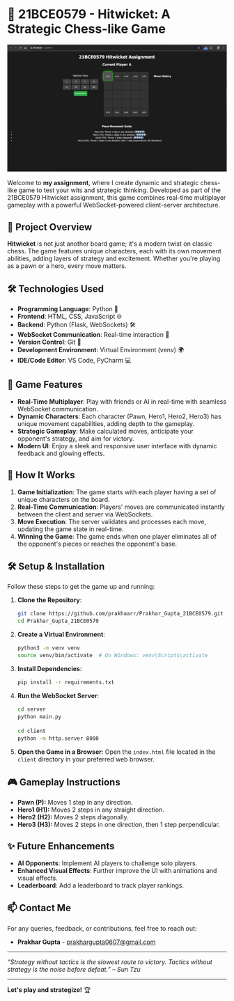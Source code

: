# 🏏 21BCE0579 - Hitwicket: A Strategic Chess-like Game

![Game Board](/screenshot/Screenshot%202024-08-27%20at%2003.36.52.jpeg)

Welcome to **my assignment**, where I create dynamic and strategic chess-like game to test your wits and strategic thinking. Developed as part of the 21BCE0579 Hitwicket assignment, this game combines real-time multiplayer gameplay with a powerful WebSocket-powered client-server architecture.

## 🚀 Project Overview

**Hitwicket** is not just another board game; it's a modern twist on classic chess. The game features unique characters, each with its own movement abilities, adding layers of strategy and excitement. Whether you're playing as a pawn or a hero, every move matters.

## 🛠️ Technologies Used

- **Programming Language**: Python 🐍
- **Frontend**: HTML, CSS, JavaScript 🌐
- **Backend**: Python (Flask, WebSockets) 🛠️
- **WebSocket Communication**: Real-time interaction 🚀
- **Version Control**: Git 🧾
- **Development Environment**: Virtual Environment (venv) 🌍
- **IDE/Code Editor**: VS Code, PyCharm 💻

## 🌟 Game Features

- **Real-Time Multiplayer**: Play with friends or AI in real-time with seamless WebSocket communication.
- **Dynamic Characters**: Each character (Pawn, Hero1, Hero2, Hero3) has unique movement capabilities, adding depth to the gameplay.
- **Strategic Gameplay**: Make calculated moves, anticipate your opponent's strategy, and aim for victory.
- **Modern UI**: Enjoy a sleek and responsive user interface with dynamic feedback and glowing effects.

## 🚧 How It Works

1. **Game Initialization**: The game starts with each player having a set of unique characters on the board.
2. **Real-Time Communication**: Players' moves are communicated instantly between the client and server via WebSockets.
3. **Move Execution**: The server validates and processes each move, updating the game state in real-time.
4. **Winning the Game**: The game ends when one player eliminates all of the opponent's pieces or reaches the opponent's base.

## 🛠️ Setup & Installation

Follow these steps to get the game up and running:

1. **Clone the Repository**:
    ```bash
    git clone https://github.com/prakhaarr/Prakhar_Gupta_21BCE0579.git
    cd Prakhar_Gupta_21BCE0579
    ```

2. **Create a Virtual Environment**:
    ```bash
    python3 -m venv venv
    source venv/bin/activate  # On Windows: venv\Scripts\activate
    ```

3. **Install Dependencies**:
    ```bash
    pip install -r requirements.txt
    ```

4. **Run the WebSocket Server**:
    ```bash
    cd server
    python main.py

    cd client
    python -m http.server 8000
    ```

5. **Open the Game in a Browser**:
    Open the `index.html` file located in the `client` directory in your preferred web browser.

## 🎮 Gameplay Instructions

- **Pawn (P):** Moves 1 step in any direction.
- **Hero1 (H1):** Moves 2 steps in any straight direction.
- **Hero2 (H2):** Moves 2 steps diagonally.
- **Hero3 (H3):** Moves 2 steps in one direction, then 1 step perpendicular.

## ✨ Future Enhancements

- **AI Opponents**: Implement AI players to challenge solo players.
- **Enhanced Visual Effects**: Further improve the UI with animations and visual effects.
- **Leaderboard**: Add a leaderboard to track player rankings.

## 📫 Contact Me

For any queries, feedback, or contributions, feel free to reach out:

- **Prakhar Gupta** - [prakhargupta0607@gmail.com](mailto:prakhargupta0607@gmail.com)

---

_“Strategy without tactics is the slowest route to victory. Tactics without strategy is the noise before defeat.” – Sun Tzu_

---

**Let's play and strategize!** 🏆
